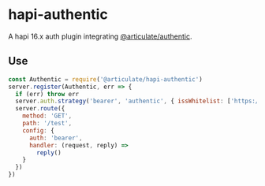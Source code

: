 # hapi-authentic

A hapi 16.x auth plugin integrating [@articulate/authentic](https://github.com/articulate/authentic).

## Use

```javascript
const Authentic = require('@articulate/hapi-authentic')
server.register(Authentic, err => {
  if (err) throw err
  server.auth.strategy('bearer', 'authentic', { issWhitelist: ['https://iss'] })
  server.route({
    method: 'GET',
    path: '/test',
    config: {
      auth: 'bearer',
      handler: (request, reply) =>
        reply()
    }
  })
})
```
